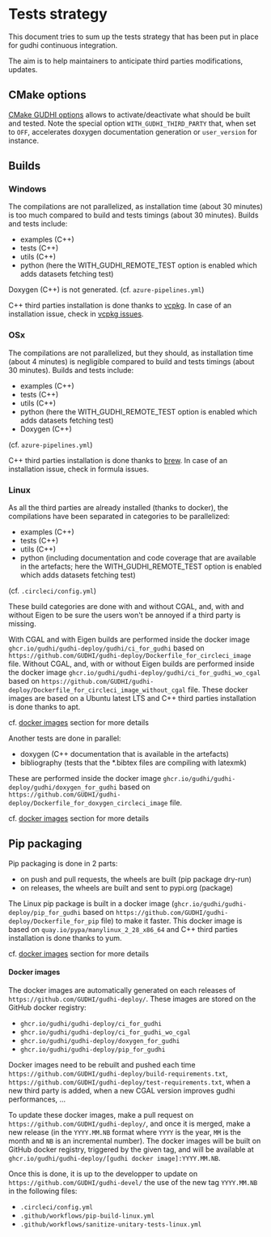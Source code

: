 # Tests strategy

This document tries to sum up the tests strategy that has been put in place for gudhi continuous integration.

The aim is to help maintainers to anticipate third parties modifications, updates.

## CMake options

[CMake GUDHI options](../../src/cmake/modules/GUDHI_options.cmake) allows to activate/deactivate what should be built and tested.
Note the special option `WITH_GUDHI_THIRD_PARTY` that, when set to `OFF`, accelerates doxygen documentation generation or `user_version` for instance.

## Builds

### Windows

The compilations are not parallelized, as installation time (about 30 minutes) is too much compared to
build and tests timings (about 30 minutes). Builds and tests include:

* examples (C++)
* tests (C++)
* utils (C++)
* python (here the WITH_GUDHI_REMOTE_TEST option is enabled which adds datasets fetching test)

Doxygen (C++) is not generated.
(cf. `azure-pipelines.yml`)

C++ third parties installation is done thanks to [vcpkg](https://github.com/microsoft/vcpkg/).
In case of an installation issue, check in [vcpkg issues](https://github.com/microsoft/vcpkg/issues).

### OSx

The compilations are not parallelized, but they should, as installation time (about 4 minutes) is
negligible compared to build and tests timings (about 30 minutes). Builds and tests include:

* examples (C++)
* tests (C++)
* utils (C++)
* python (here the WITH_GUDHI_REMOTE_TEST option is enabled which adds datasets fetching test)
* Doxygen (C++)

(cf. `azure-pipelines.yml`)

C++ third parties installation is done thanks to [brew](https://formulae.brew.sh/formula/).
In case of an installation issue, check in formula issues.

### Linux

As all the third parties are already installed (thanks to docker), the compilations have been separated in categories to be parallelized:

* examples (C++)
* tests (C++)
* utils (C++)
* python (including documentation and code coverage that are available in the artefacts; here the WITH_GUDHI_REMOTE_TEST option is enabled which adds datasets fetching test)

(cf. `.circleci/config.yml`)

These build categories are done with and without CGAL, and, with and without Eigen to be sure the users won't be annoyed if a third party is missing.

With CGAL and with Eigen builds are performed inside the docker image `ghcr.io/gudhi/gudhi-deploy/gudhi/ci_for_gudhi` based on `https://github.com/GUDHI/gudhi-deploy/Dockerfile_for_circleci_image` file.
Without CGAL, and, with or without Eigen builds are performed inside the docker image `ghcr.io/gudhi/gudhi-deploy/gudhi/ci_for_gudhi_wo_cgal` based on `https://github.com/GUDHI/gudhi-deploy/Dockerfile_for_circleci_image_without_cgal` file.
These docker images are based on a Ubuntu latest LTS and C++ third parties installation is done thanks to apt.

cf. [docker images](tests_strategy#docker-images) section for more details

Another tests are done in parallel:
* doxygen (C++ documentation that is available in the artefacts)
* bibliography (tests that the *.bibtex files are compiling with latexmk)

These are performed inside the docker image `ghcr.io/gudhi/gudhi-deploy/gudhi/doxygen_for_gudhi` based on `https://github.com/GUDHI/gudhi-deploy/Dockerfile_for_doxygen_circleci_image` file.

cf. [docker images](tests_strategy#docker-images) section for more details

## Pip packaging

Pip packaging is done in 2 parts:

* on push and pull requests, the wheels are built (pip package dry-run)
* on releases, the wheels are built and sent to pypi.org (package)

The Linux pip package is built in a docker image (`ghcr.io/gudhi/gudhi-deploy/pip_for_gudhi` based on `https://github.com/GUDHI/gudhi-deploy/Dockerfile_for_pip` file) to make it faster.
This docker image is based on `quay.io/pypa/manylinux_2_28_x86_64` and C++ third parties installation is done thanks to yum.

cf. [docker images](tests_strategy#docker-images) section for more details

#### Docker images

The docker images are automatically generated on each releases of `https://github.com/GUDHI/gudhi-deploy/`. These images are stored on the GitHub docker registry:
* `ghcr.io/gudhi/gudhi-deploy/ci_for_gudhi`
* `ghcr.io/gudhi/gudhi-deploy/ci_for_gudhi_wo_cgal`
* `ghcr.io/gudhi/gudhi-deploy/doxygen_for_gudhi`
* `ghcr.io/gudhi/gudhi-deploy/pip_for_gudhi`

Docker images need to be rebuilt and pushed each time `https://github.com/GUDHI/gudhi-deploy/build-requirements.txt`, `https://github.com/GUDHI/gudhi-deploy/test-requirements.txt`, when a new third party is added, when a new CGAL version improves gudhi performances, ...

To update these docker images, make a pull request on `https://github.com/GUDHI/gudhi-deploy/`, and once it is merged, make a new release (in the `YYYY.MM.NB` format where `YYYY` is the year, `MM` is the month and `NB` is an incremental number).
The docker images will be built on GitHub docker registry, triggered by the given tag, and will be available at `ghcr.io/gudhi/gudhi-deploy/[gudhi docker image]:YYYY.MM.NB`.

Once this is done, it is up to the developper to update on `https://github.com/GUDHI/gudhi-devel/` the use of the new tag `YYYY.MM.NB` in the following files:
* `.circleci/config.yml`
* `.github/workflows/pip-build-linux.yml`
* `.github/workflows/sanitize-unitary-tests-linux.yml`
